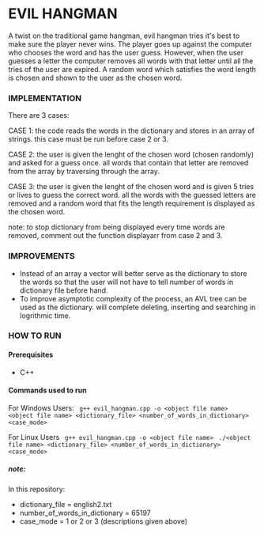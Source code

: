 # EVIL HANGMAN

A twist on the traditional game hangman, evil hangman tries it's best to make sure the player never wins.
The player goes up against the computer who chooses the word and has the user guess. However, when the user guesses
a letter the computer removes all words with that letter until all the tries of the user are expired. A random word 
which satisfies the word length is chosen and shown to the user as the chosen word.

### IMPLEMENTATION

There are 3 cases:

CASE 1:
the code reads the words in the dictionary and stores in an array of strings.
this case must be run before case 2 or 3.

CASE 2:
the user is given the lenght of the chosen word (chosen randomly) and asked for a guess once.
all words that contain that letter are removed from the array by traversing through the array.

CASE 3:
the user is given the lenght of the chosen word and is given 5 tries or lives to guess the correct word.
all the words with the guessed letters are removed and a random word that fits the length requirement is 
displayed as the chosen word.

note: to stop dictionary from being displayed every time words are removed, comment out the function displayarr
from case 2 and 3.

### IMPROVEMENTS

- Instead of an array a vector will better serve as the dictionary to store the words so that the user will not have to tell number of words in dictionary file before hand.
- To improve asymptotic complexity of the process, an AVL tree can be used as the dictionary. will complete deleting, inserting and searching in logrithmic time.

### HOW TO RUN
#### Prerequisites
* C++ 

#### Commands used to run
For Windows Users:
``` g++ evil_hangman.cpp -o <object file name>```
``` <object file name> <dictionary_file> <number_of_words_in_dictionary> <case_mode>```

For Linux Users
``` g++ evil_hangman.cpp -o <object file name>```
``` ./<object file name> <dictionary_file> <number_of_words_in_dictionary> <case_mode>```

##### note:
In this repository:
* dictionary_file = english2.txt
* number_of_words_in_dictionary = 65197
* case_mode = 1 or 2 or 3 (descriptions given above)
